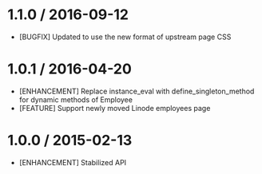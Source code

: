 # 1.1.0 / 2016-09-12

* [BUGFIX] Updated to use the new format of upstream page CSS

# 1.0.1 / 2016-04-20

* [ENHANCEMENT] Replace instance_eval with define_singleton_method for dynamic methods of Employee
* [FEATURE] Support newly moved Linode employees page

# 1.0.0 / 2015-02-13

* [ENHANCEMENT] Stabilized API

